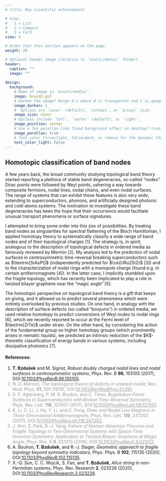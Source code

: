 ```yaml
---
# title: Key scientific achievements

# View.
#   1 = List
#   2 = Compact
#   3 = Card
view: 3

# Order that this section appears on the page.
weight: 20

# Optional header image (relative to `static/media/` folder).
header:
  caption: ""
  image: ""
  
design:
  background:
    # Name of image in `assets/media/`.
    image: braid2.gif
    # Darken the image? Range 0-1 where 0 is transparent and 1 is opaque.
    image_darken: 1
    #  Options are `cover` (default), `contain`, or `actual` size.
    image_size: cover
    # Options include `left`, `center` (default), or `right`.
    image_position: center
    # Use a fun parallax-like fixed background effect on desktop? true/false
    image_parallax: true
    # Text color (true=light, false=dark, or remove for the dynamic theme color).
    text_color_light: false
---
```

<section>
  <h2>Homotopic classification of band nodes</h2>
  <p>A few years back, the broad community studying topological band theory started reporting a plethora of stable band degeneracies, so-called “nodes”. Dirac points were followed by Weyl points, ushering a way towards composite fermions, nodal lines, nodal chains, and even nodal surfaces. The range of systems that can exhibit these features is also very wide, extending to superconductors, phonons, and artificially designed photonic and cold-atoms systems. The motivation to investigate these band degeneracies has been the hope that their occurrence would facilitate unusual transport phenomena or surface signatures.</p>
  <p>I attempted to bring some order into this zoo of possibilities. By treating band nodes as singularities for spectral flattening of the Bloch Hamiltonian, I applied homotopy theory to systematically classify a wide range of band nodes and of their topological charges [1]. The strategy is, in spirit, analogous to the description of topological defects in ordered media as famously reviewed by Mermin [2]. My analysis led to the prediction of nodal surfaces in centrosymmetric time-reversal breaking superconductors such as $\textrm{SrAsPt}$ (independently predicted for $\ce{URu2Si2}$ [3]) and to the characterization of nodal rings with a monopole charge (found e.g. in certain antiferromagnets [4]). In the latter case, I implicitly stumbled upon the fragile topology, which has recently been implicated to play a role in twisted bilayer graphene near the “magic angle” [5].</p>
  <p>The homotopic perspective on topological band theory is a gift that keeps on giving, and it allowed us to predict several phenomena which were entirely overlooked by previous studies. On one hand, in analogy with the description of surface defects (so-called “boojums”) in ordered media, we used relative homotopy to predict conversions of Weyl nodes to nodal rings [6], which we recently reported to occur at the Fermi level of $\textrm{ZrTe}$ under strain. On the other hand, by considering the action of the fundamental group on higher homotopy groups (which prominently arises in nematic liquids), we predicted an intrinsic reduction of the $K$-theoretic classification of energy bands in various systems, including dissipative photonics [7].</p>
</p>
  <h4>References:</h4>
  <ol>
    <li> <b>T. Bzdušek</b> and M. Sigrist, <i>Robust doubly charged nodal lines and nodal surfaces in centrosymmetric systems</i>, Phys. Rev. B <b>96</b>, 155105 (2017), DOI:<a href="https://doi.org/10.1103/PhysRevB.96.155105" target="_blank">10.1103/PhysRevB.96.155105</a>.</li>
    <font color="#999999"><li> N. D. Mermin, <i>The topological theory of defects in ordered media</i>, Rev. Mod. Phys. <b>51</b>, 591 (1979), DOI:<a href="https://doi.org/10.1103/RevModPhys.51.591" target="_blank" style="color:inherit">10.1103/RevModPhys.51.591</a>. </li></font>
    <font color="#999999"><li> D. F. Agterberg, P. M. R. Brydon, and C. Timm, <i>Bogoliubov-Fermi Surfaces in Superconductors with Broken Time-Reversal Symmetry</i>, Phys. Rev. Lett. <b>118</b>, 127001 (2017), DOI:<a href="https://doi.org/10.1103/PhysRevLett.118.127001" target="_blank" style="color:inherit">10.1103/PhysRevLett.118.127001</a>.</li></font>
  <font color="#999999"><li> K. Li, C. Li, J. Hu, Y. Li, and C. Fang, <i>Dirac and Nodal Line Magnons in Three-Dimensional Antiferromagnets</i>, Phys. Rev. Lett. <b>119</b>, 247202  (2017), DOI:<a href="https://doi.org/10.1103/PhysRevLett.119.247202" target="_blank" style="color:inherit">10.1103/PhysRevLett.119.247202</a>.</li></font>
  <font color="#999999"><li> J. Ahn, S. Park, B.-J. Yang, <i>Failure of Nielsen-Ninomiya Theorem and Fragile Topology in Two-Dimensional Systems with Space-Time Inversion Symmetry: Application to Twisted Bilayer Graphene at Magic Angle</i>, Phys. Rev. X <b>9</b>, 021013 (2019), DOI:<a href="https://doi.org/10.1103/PhysRevX.9.021013" target="_blank" style="color:inherit">10.1103/PhysRevX.9.021013</a>. </li></font>
    <li> A. Bouhon, <b>T. Bzdušek</b>, and R.-J. Slager, <i>Geometric approach to fragile topology beyond symmetry indicators</i>, Phys. Phys. B <b>102</b>, 115135 (2020), DOI:<a href="https://doi.org/10.1103/PhysRevB.102.115135" target="_blank">10.1103/PhysRevB.102.115135</a>. </li>
    <li> X.-Q. Sun, C. C. Wojcik, S. Fan, and <b>T. Bzdušek</b>, <i>Alice string in non-Hermitian systems</i>, Phys. Rev. Research <b>2</b>, 023226 (2020), DOI:<a href="https://doi.org/10.1103/PhysRevResearch.2.023226" target="_blank">10.1103/PhysRevResearch.2.023226</a>. </li>
  </ol>
</section>
<br>
<br>
